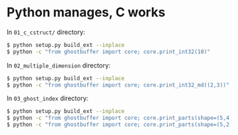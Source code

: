# Python manages, C works

In `01_c_cstruct/` directory:

```bash
$ python setup.py build_ext --inplace
$ python -c "from ghostbuffer import core; core.print_int32(10)"
```

In `02_multiple_dimension` directory:

```bash
$ python setup.py build_ext --inplace
$ python -c "from ghostbuffer import core; core.print_int32_md((2,3))"
```

In `03_ghost_index` directory:

```bash
$ python setup.py build_ext --inplace
$ python -c "from ghostbuffer import core; core.print_parts(shape=(5,4))"
$ python -c "from ghostbuffer import core; core.print_parts(shape=(5,2,4))"
```
